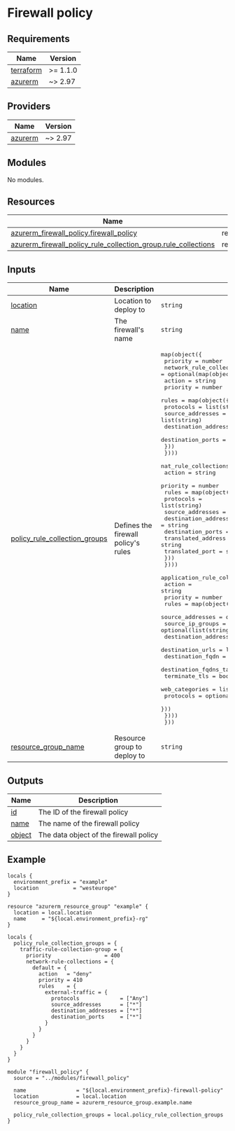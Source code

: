 <!-- BEGIN_TF_DOCS -->
# Firewall policy

## Requirements

| Name | Version |
|------|---------|
| <a name="requirement_terraform"></a> [terraform](#requirement\_terraform) | >= 1.1.0 |
| <a name="requirement_azurerm"></a> [azurerm](#requirement\_azurerm) | ~> 2.97 |

## Providers

| Name | Version |
|------|---------|
| <a name="provider_azurerm"></a> [azurerm](#provider\_azurerm) | ~> 2.97 |

## Modules

No modules.

## Resources

| Name | Type |
|------|------|
| [azurerm_firewall_policy.firewall_policy](https://registry.terraform.io/providers/hashicorp/azurerm/latest/docs/resources/firewall_policy) | resource |
| [azurerm_firewall_policy_rule_collection_group.rule_collections](https://registry.terraform.io/providers/hashicorp/azurerm/latest/docs/resources/firewall_policy_rule_collection_group) | resource |

## Inputs

| Name | Description | Type | Default | Required |
|------|-------------|------|---------|:--------:|
| <a name="input_location"></a> [location](#input\_location) | Location to deploy to | `string` | n/a | yes |
| <a name="input_name"></a> [name](#input\_name) | The firewall's name | `string` | n/a | yes |
| <a name="input_policy_rule_collection_groups"></a> [policy\_rule\_collection\_groups](#input\_policy\_rule\_collection\_groups) | Defines the firewall policy's rules | <pre>map(object({<br>    priority                 = number<br>    network_rule_collections = optional(map(object({<br>      action   = string<br>      priority = number<br>      rules    = map(object({<br>        protocols             = list(string)<br>        source_addresses      = list(string)<br>        destination_addresses = list(string)<br>        destination_ports     = list(string)<br>      }))<br>    })))<br>    nat_rule_collections = optional(map(object({<br>      action   = string<br>      priority = number<br>      rules    = map(object({<br>        protocols           = list(string)<br>        source_addresses    = list(string)<br>        destination_address = string<br>        destination_ports   = list(string)<br>        translated_address  = string<br>        translated_port     = string<br>      }))<br>    })))<br>    application_rule_collection = optional(map(object({<br>      action   = string<br>      priority = number<br>      rules    = map(object({<br>        source_addresses       = optional(list(string))<br>        source_ip_groups       = optional(list(string))<br>        destination_addresses  = list(string)<br>        destination_urls       = list(string)<br>        destination_fqdn       = list(string)<br>        destination_fqdns_tags = list(string)<br>        terminate_tls          = bool<br>        web_categories         = list(string)<br>        protocols              = optional(map(number))<br>      }))<br>    })))<br>  }))</pre> | n/a | yes |
| <a name="input_resource_group_name"></a> [resource\_group\_name](#input\_resource\_group\_name) | Resource group to deploy to | `string` | n/a | yes |

## Outputs

| Name | Description |
|------|-------------|
| <a name="output_id"></a> [id](#output\_id) | The ID of the firewall policy |
| <a name="output_name"></a> [name](#output\_name) | The name of the firewall policy |
| <a name="output_object"></a> [object](#output\_object) | The data object of the firewall policy |

## Example

```hcl
locals {
  environment_prefix = "example"
  location           = "westeurope"
}

resource "azurerm_resource_group" "example" {
  location = local.location
  name     = "${local.environment_prefix}-rg"
}

locals {
  policy_rule_collection_groups = {
    traffic-rule-collection-group = {
      priority                 = 400
      network-rule-collections = {
        default = {
          action   = "deny"
          priority = 410
          rules    = {
            external-traffic = {
              protocols             = ["Any"]
              source_addresses      = ["*"]
              destination_addresses = ["*"]
              destination_ports     = ["*"]
            }
          }
        }
      }
    }
  }
}

module "firewall_policy" {
  source = "../modules/firewall_policy"

  name                = "${local.environment_prefix}-firewall-policy"
  location            = local.location
  resource_group_name = azurerm_resource_group.example.name

  policy_rule_collection_groups = local.policy_rule_collection_groups
}
```
<!-- END_TF_DOCS -->